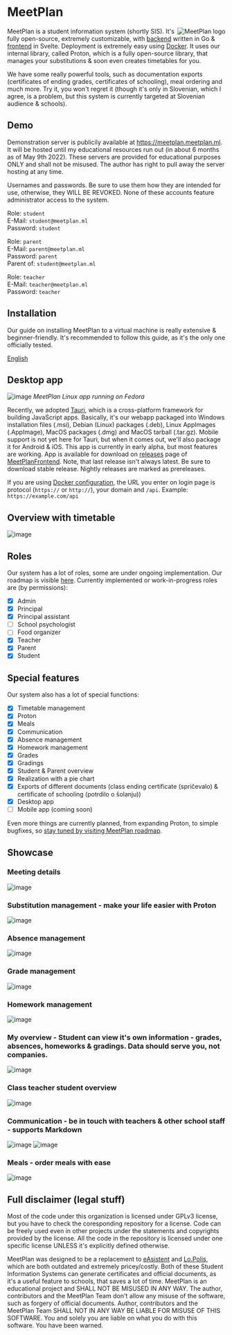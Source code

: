 # MeetPlan

<img src="https://avatars.githubusercontent.com/u/81251558?s=200&v=4" align="right" alt="MeetPlan logo">

MeetPlan is a student information system (shortly SIS). It's fully open-source, extremely customizable, with [backend](https://github.com/MeetPlan/MeetPlanBackend) written in Go & [frontend](https://github.com/MeetPlan/MeetPlanFrontend) in Svelte. Deployment is extremely easy using [Docker](https://github.com/MeetPlan/MeetPlanDocker). It uses our internal library, called Proton, which is a fully open-source library, that manages your substitutions & soon even creates timetables for you.

We have some really powerful tools, such as documentation exports (certificates of ending grades, certificates of schooling), meal ordering and much more. Try it, you won't regret it (though it's only in Slovenian, which I agree, is a problem, but this system is currently targeted at Slovenian audience & schools).

## Demo
Demonstration server is publicily available at https://meetplan.meetplan.ml. It will be hosted until my educational resources run out (in about 6 months as of May 9th 2022). These servers are provided for educational purposes ONLY and shall not be misused. The author has right to pull away the server hosting at any time.

Usernames and passwords. Be sure to use them how they are intended for use, otherwise, they WILL BE REVOKED. None of these accounts feature administrator access to the system.

Role: `student` <br>
E-Mail: `student@meetplan.ml` <br>
Password: `student`

Role: `parent` <br>
E-Mail: `parent@meetplan.ml` <br>
Password: `parent` <br>
Parent of: `student@meetplan.ml`

Role: `teacher` <br>
E-Mail: `teacher@meetplan.ml` <br>
Password: `teacher`

## Installation
Our guide on installing MeetPlan to a virtual machine is really extensive & beginner-friendly. It's recommended to follow this guide, as it's the only one officially tested.

[English](https://github.com/MeetPlan/MeetPlanDocker/blob/main/INSTALLATION_en.md)

## Desktop app
![image](https://user-images.githubusercontent.com/52399966/167269792-e58dfa23-33c9-4b82-bd50-9c26b57328ac.png)
*MeetPlan Linux app running on Fedora*

Recently, we adopted [Tauri](https://tauri.studio/), which is a cross-platform framework for building JavaScript apps. Basically, it's our webapp packaged into Windows installation files (.msi), Debian (Linux) packages (.deb), Linux AppImages (.AppImage), MacOS packages (.dmg) and MacOS tarball (.tar.gz). Mobile support is not yet here for Tauri, but when it comes out, we'll also package it for Android & iOS. This app is currently in early alpha, but most features are working. App is available for download on [releases](https://github.com/MeetPlan/MeetPlanFrontend/releases) page of [MeetPlanFrontend](https://github.com/MeetPlan/MeetPlanFrontend). Note, that last release isn't always latest. Be sure to download stable release. Nightly releases are marked as prereleases.

If you are using [Docker configuration](https://github.com/MeetPlan/MeetPlanDocker), the URL you enter on login page is protocol (`https://` or `http://`), your domain and `/api`. Example: `https://example.com/api`

## Overview with timetable
![image](https://user-images.githubusercontent.com/52399966/165902146-a281d35f-41e5-40b5-9c07-4d5727a2cf9e.png)

## Roles
Our system has a lot of roles, some are under ongoing implementation. Our roadmap is visible [here](https://github.com/orgs/MeetPlan/projects/3/views/1?sortedBy%5Bdirection%5D=desc&sortedBy%5BcolumnId%5D=Status). Currently implemented or work-in-progress roles are (by permissions):
- [x] Admin
- [x] Principal
- [x] Principal assistant
- [ ] School psychologist
- [ ] Food organizer
- [x] Teacher
- [x] Parent
- [x] Student

## Special features
Our system also has a lot of special functions:
- [x] Timetable management
- [x] Proton
- [x] Meals
- [x] Communication
- [x] Absence management
- [x] Homework management
- [x] Grades
- [x] Gradings
- [x] Student & Parent overview
- [x] Realization with a pie chart
- [x] Exports of different documents (class ending certificate (spričevalo) & certificate of schooling (potrdilo o šolanju))
- [x] Desktop app
- [ ] Mobile app (coming soon)

Even more things are currently planned, from expanding Proton, to simple bugfixes, so [stay tuned by visiting MeetPlan roadmap](https://github.com/orgs/MeetPlan/projects/3/views/1?sortedBy%5Bdirection%5D=desc&sortedBy%5BcolumnId%5D=Status).

## Showcase
### Meeting details
![image](https://user-images.githubusercontent.com/52399966/165902179-e28ea67e-f11a-4474-8356-c8f4536e41b6.png)

### Substitution management - make your life easier with Proton
![image](https://user-images.githubusercontent.com/52399966/167196652-3ad43bd4-441b-4464-8bef-80d57f3daffd.png)

### Absence management
![image](https://user-images.githubusercontent.com/52399966/165902218-ec830d27-1e5b-4e8d-b6ef-41147f63eb7d.png)

### Grade management
![image](https://user-images.githubusercontent.com/52399966/165902267-d4b042a8-ad4c-4584-a4bc-ac0a06175e7b.png)

### Homework management
![image](https://user-images.githubusercontent.com/52399966/165902323-a37f0952-1022-4c97-b490-8e507fd60f26.png)

### My overview - Student can view it's own information - grades, absences, homeworks & gradings. Data should serve you, not companies.
![image](https://user-images.githubusercontent.com/52399966/165901293-db19e876-c300-4868-98f7-619372227109.png)

### Class teacher student overview
![image](https://user-images.githubusercontent.com/52399966/165902421-adae49fc-0b13-44f6-be15-5a37bd2e5546.png)

### Communication - be in touch with teachers & other school staff - supports Markdown
![image](https://user-images.githubusercontent.com/52399966/165901812-36511a7f-1ea7-40fb-98fe-9d30ea47ae3b.png)
![image](https://user-images.githubusercontent.com/52399966/165901887-0433e8cd-f19a-4cbe-bdb7-6bab7f5d7544.png)

### Meals - order meals with ease
![image](https://user-images.githubusercontent.com/52399966/165902025-cc16115f-8c8b-4fcf-af72-9faf28011bc2.png)

## Full disclaimer (legal stuff)
Most of the code under this organization is licensed under GPLv3 license, but you have to check the coresponding repository for a license. Code can be freely used even in other projects under the statements and copyrights provided by the license. All the code in the repository is licensed under one specific license UNLESS it's explicitly defined otherwise.

MeetPlan was designed to be a replacement to [eAsistent](https://easistent.com) and [Lo.Polis](https://www.lopolis.si/), which are both outdated and extremely pricey/costly. Both of these Student Information Systems can generate certificates and official documents, as it's a useful feature to schools, that saves a lot of time. MeetPlan is an educational project and SHALL NOT BE MISUSED IN ANY WAY. The author, contributors and the MeetPlan Team don't allow any misuse of the software, such as forgery of official documents. Author, contributors and the MeetPlan Team SHALL NOT IN ANY WAY BE LIABLE FOR MISUSE OF THIS SOFTWARE. You and solely you are liable on what you do with this software. You have been warned.
